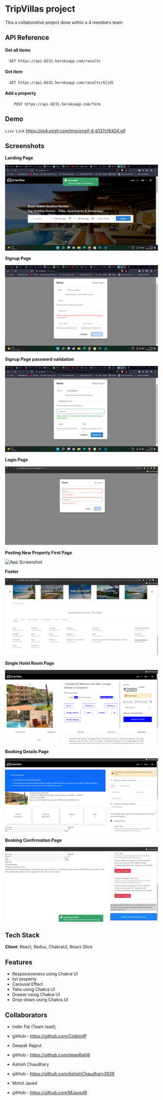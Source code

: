 
# TripVillas project

This a collaborative project done within a 4 members team

## API Reference

#### Get all items

```http
  GET https://api-0231.herokuapp.com/results
```

#### Get item

```http
  GET https://api-0231.herokuapp.com/results/${id}
```
#### Add a property
``` http
    POST https://api-0231.herokuapp.com/form
```

## Demo

`Live Link` https://im4.ezgif.com/tmp/ezgif-4-b137cf6424.gif

## Screenshots

**Landing Page**

![App Screenshot](https://github.com/Inder-Pal-github/tripVillas-Clone/blob/master/Screenshots/LandingPage.png?raw=true)

**Signup Page**

![App Screenshot](https://github.com/Inder-Pal-github/tripVillas-Clone/blob/master/Screenshots/SignupForm.png?raw=true)

**Signup Page password validation**

![App Screenshot](https://github.com/Inder-Pal-github/tripVillas-Clone/blob/master/Screenshots/SignupFormvalid.png?raw=true)

**Login Page**

![App Screenshot](https://github.com/Inder-Pal-github/tripVillas-Clone/blob/master/Screenshots/LoginForm.png?raw=true)

**Posting New Property First Page**

![App Screenshot](https://github.com/deepRaj06/kindly-earthquake-283/blob/master/Screenshots/PostingNewProperty.png?raw=true)

**Footer**

![App Screenshot](https://github.com/Inder-Pal-github/tripVillas-Clone/blob/master/Screenshots/Footer.png?raw=true)

**Single Hotel Room Page**

![App Screenshot](https://github.com/Inder-Pal-github/tripVillas-Clone/blob/master/Screenshots/IndividualRoomDetails.png?raw=true)

**Booking Details Page**

![App Screenshot](https://github.com/Inder-Pal-github/tripVillas-Clone/blob/master/Screenshots/BookingDetails.png?raw=true)

**Booking Confirmation Page**

![App Screenshot](https://github.com/Inder-Pal-github/tripVillas-Clone/blob/master/Screenshots/BookingConfirmation.png?raw=true)

## Tech Stack

**Client:** React, Redux, ChakraUI, React-Slick



## Features

- Responsiveness using Chakra UI
- list property
- Carousal Effect
- Tabs using Chakra UI
- Drawer using Chakra UI
- Drop-down using Chakra UI


## Collaborators
- Inder Pal  (Team lead);
- gitHub:- https://github.com/CodeinIP

- Deepak Rajput 
- gitHub:- https://github.com/deepRaj06

- Ashish Chaudhary
- gitHub:- https://github.com/AshishChaudhary3639

- Mohd Javed
- gitHub:- https://github.com/MJaved9
